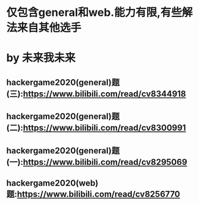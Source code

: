 # 仅包含general和web.能力有限,有些解法来自其他选手
# by 未来我未来
## hackergame2020(general)题(三):https://www.bilibili.com/read/cv8344918
## hackergame2020(general)题(二):https://www.bilibili.com/read/cv8300991
## hackergame2020(general)题(一):https://www.bilibili.com/read/cv8295069
## hackergame2020(web)题:https://www.bilibili.com/read/cv8256770
